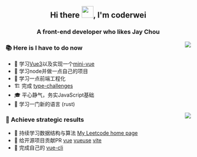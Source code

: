 <h2 align="center">Hi there <img src="https://cdn.jsdelivr.net/gh/dmego/images/img/Hi.gif" height="32" />, I'm coderwei</h2> 
<h3 align="center">A front-end developer who likes Jay Chou</h3>

<img align="right" src="https://github-readme-stats-sigma-five.vercel.app/api?username=coderwei99&count_private=true&show_icons=true&theme=radical"></img>

### :books: Here is I have to do now

* 🧐 学习[Vue3](https://staging-cn.vuejs.org/)以及实现一个[mini-vue](https://github.com/coderwei99/VUE-NEXT-3)
* 🌱 学习node并做一点自己的项目
* 🌱 学习一点前端工程化
* 🏗️ 完成 [type-challenges](https://github.com/type-challenges/type-challenges)
* 🎓 平心静气，务实JavaScript基础
* 📝 学习一门新的语言 (rust)


<img align="right" src="https://github-readme-stats-sigma-five.vercel.app/api/top-langs/?username=coderwei99&hide=html&layout=compact"></img>


### :triangular_flag_on_post: Achieve strategic results

* 🥇 持续学习数据结构与算法 [My Leetcode home page](https://leetcode.cn/u/coderwei99/)
* 🥈 给开源项目贡献PR [vue](https://github.com/vuejs/core)  [vueuse](https://github.com/vueuse/vueuse)  [vite](https://github.com/vitejs/vite)
* 🥉 完成自己的 [vue-cli](https://github.com/coderwei99/my-cli)

